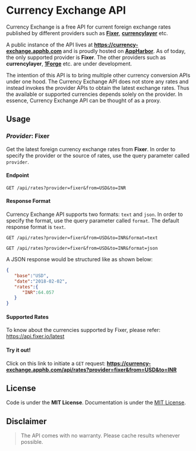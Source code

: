 # Currency Exchange API

Currency Exchange is a free API for current foreign exchange rates published by different providers such as [**Fixer**](http://fixer.io/), [**currencylayer**](https://currencylayer.com/) etc. 

A public instance of the API lives at **https://currency-exchange.apphb.com** and is proudly hosted on [**AppHarbor**](https://appharbor.com/). As of today, the only supported provider is **Fixer**. The other providers such as **currencylayer**, [**1Forge**](https://1forge.com/forex-data-api) etc. are under development.

The intention of this API is to bring multiple other currency conversion APIs under one hood. The Currency Exchange API does not store any rates and instead invokes the provider APIs to obtain the latest exchange rates. Thus the available or supported currencies depends solely on the provider. In essence, Currency Exchange API can be thought of as a proxy.


## Usage

### _Provider_: Fixer
Get the latest foreign currency exchange rates from **Fixer**. In order to specify the provider or the source of rates, use the query parameter called `provider`.

#### Endpoint
```http
GET /api/rates?provider=fixer&from=USD&to=INR
```

#### Response Format
Currency Exchange API supports two formats: `text` and `json`. In order to specify the format, use the query parameter called `format`. The default response format is `text`.

```http
GET /api/rates?provider=fixer&from=USD&to=INR&format=text
```

```http
GET /api/rates?provider=fixer&from=USD&to=INR&format=json
```

A JSON response would be structured like as shown below:

```json
{  
   "base":"USD",
   "date":"2018-02-02",
   "rates":{  
      "INR":64.057
   }
}
```

#### Supported Rates
To know about the currencies supported by Fixer, please refer: https://api.fixer.io/latest

#### Try it out!
Click on this link to initiate a `GET` request: **https://currency-exchange.apphb.com/api/rates?provider=fixer&from=USD&to=INR**

## License
Code is under the **MIT License**.
Documentation is under the [MIT License](https://opensource.org/licenses/MIT).

## Disclaimer
> The API comes with no warranty. Please cache results whenever possible.
